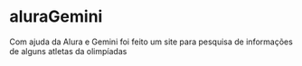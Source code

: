 # aluraGemini
Com ajuda da Alura e Gemini foi feito um site para pesquisa de informações de alguns atletas da olimpíadas
